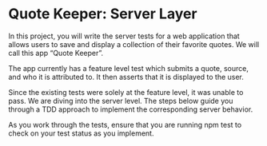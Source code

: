 # Quote Keeper: Server Layer

In this project, you will write the server tests for a web application that allows users to save and display a collection of their favorite quotes. We will call this app “Quote Keeper”.

The app currently has a feature level test which submits a quote, source, and who it is attributed to. It then asserts that it is displayed to the user.

Since the existing tests were solely at the feature level, it was unable to pass. We are diving into the server level. The steps below guide you through a TDD approach to implement the corresponding server behavior.

As you work through the tests, ensure that you are running npm test to check on your test status as you implement.
